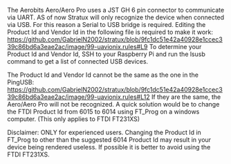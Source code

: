 The Aerobits Aero/Aero Pro uses a JST GH 6 pin connector to communicate via UART. AS of now Stratux will only recognize the device when connected via USB. For this reason a Serial to USB bridge is required. Editing the Product Id and Vendor Id in the following file is required to make it work: https://github.com/GabrielN2002/stratux/blob/9fc1dc51e42a40928e1ccec339c86bd6a3eae2ac/image/99-uavionix.rules#L9
To determine your  Product Id and Vendor Id, SSH to your Raspberry Pi and run the lsusb command to get a list of connected USB devices. 

The  Product Id and Vendor Id cannot be the same as the one in the PingUSB: https://github.com/GabrielN2002/stratux/blob/9fc1dc51e42a40928e1ccec339c86bd6a3eae2ac/image/99-uavionix.rules#L12
If they are the same, the Aero/Aero Pro will not be recognized. A quick solution would be to change the FTDI Product Id from 6015 to 6014 using FT_Prog on a windows computer. (This only applies to FTDI FT231XS) 

Disclaimer: ONLY for experienced users. Changing the Product Id in FT_Prog to other than the suggested 6014 Product Id may result in your device being rendered useless. If possible it is better to avoid using the FTDI FT231XS.
